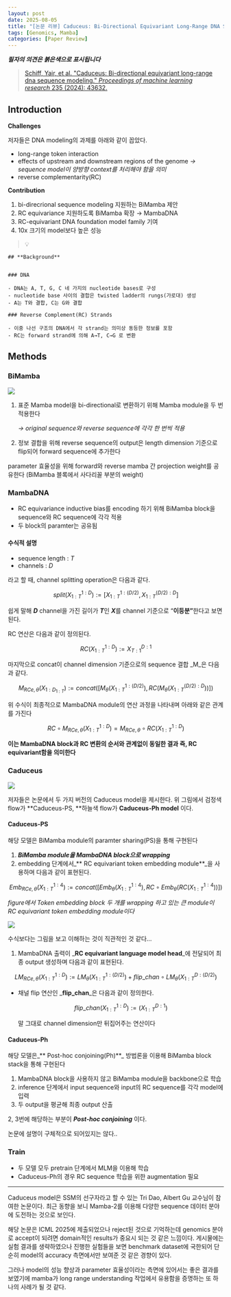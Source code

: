 ```yaml
---
layout: post
date: 2025-08-05
title: "[논문 리뷰] Caduceus: Bi-Directional Equivariant Long-Range DNA Sequence Modeling"
tags: [Genomics, Mamba]
categories: [Paper Review]
---
```


<span class="notion-red">_**필자의 의견은 붉은색으로 표시됩니다**_</span>


> [Schiff, Yair, et al. "Caduceus: Bi-directional equivariant long-range dna sequence modeling." ](https://pmc.ncbi.nlm.nih.gov/articles/PMC12189541/)[_Proceedings of machine learning research_](https://pmc.ncbi.nlm.nih.gov/articles/PMC12189541/)[ 235 (2024): 43632.](https://pmc.ncbi.nlm.nih.gov/articles/PMC12189541/)



## Introduction


**Challenges**


저자들은 DNA modeling의 과제를 아래와 같이 꼽았다.

- long-range token interaction
- effects of upstream and downstream regions of the genome 
_→ sequence model이 양방향 context를 처리해야 함을 의미_
- reverse complementarity(RC)

**Contribution**

1. bi-direcrional sequence modeling 지원하는 BiMamba 제안
1. RC equivariance 지원하도록 BiMamba 확장 → MambaDNA
1. RC-equivariant DNA foundation model family 기여
1. 10x 크기의 model보다 높은 성능

> 💡 


	## **Background**


	### DNA

	- DNA는 A, T, G, C 네 가지의 nucleotide bases로 구성
	- nucleotide base 사이의 결합은 twisted ladder의 rungs(가로대) 생성
	- A는 T와 결합, C는 G와 결합

	### Reverse Complement(RC) Strands

	- 이중 나선 구조의 DNA에서 각 strand는 의미상 동등한 정보를 포함
	- RC는 forward strand에 의해 A→T, C→G 로 변환


## Methods



### BiMamba


![](https://prod-files-secure.s3.us-west-2.amazonaws.com/542b861c-36a8-4051-84e5-8804b6728dba/2c247d59-7815-4980-99f0-8f0d21f445a7/image.png?X-Amz-Algorithm=AWS4-HMAC-SHA256&X-Amz-Content-Sha256=UNSIGNED-PAYLOAD&X-Amz-Credential=ASIAZI2LB466273OINHO%2F20250829%2Fus-west-2%2Fs3%2Faws4_request&X-Amz-Date=20250829T003822Z&X-Amz-Expires=3600&X-Amz-Security-Token=IQoJb3JpZ2luX2VjEFgaCXVzLXdlc3QtMiJGMEQCIBax9y6FcEW9zHSN%2Fo2A1GJ0sGoWazdIvO7ZHhDeWakzAiB8YI60tKCHYR5LrfYJQEkbfNLNu%2BnWb%2FUZ%2BbwM9EtfViqIBAix%2F%2F%2F%2F%2F%2F%2F%2F%2F%2F8BEAAaDDYzNzQyMzE4MzgwNSIMabfXSjT%2BD2%2FnGcg7KtwDv8LGX2se2ngfFOy5YmJwux8exYtVIiKrfKwwFjbbPIvK7eKQfdcTtx6jhESFPJdh%2BrBHCf%2B79UQmm2m2qrAbcUsalQahXoGHUXoimCfg6m6XqWArPpKSR9slpvvAHBi6dEQ97Xp4%2Fi%2BAnhpkzzP0RhFCVriLHXoq2GhoatSHxwtk4Rfph7XWD3%2B7r4P3T7M4dJsheV2EOparmtMJb%2FiwUgdqtK7Q3so8iMf2179XRUOJIWubHR42fIVBfCA0MSr4Kp%2FJkvi6R5Ckwp9esoEcQ84q%2BBGSXW%2FyqRjiF6Whj6Vw4nPWJOYhx36l2YjLoT6kkzxqYP2h%2F5LX0Uj0V%2BP9x%2F7ggl78hQUV3ing6phKENcVF2r5sqfqVfIYmeQTjimgfdYs6z1AID9V5jJD%2FJcY089a2l9ZFVxfDruL%2FxlTwaaKpE5FjPMYxKhNcQgAGmU8M7EKHFwMqjRSlWA5zn0SAcUa9LE%2B%2FwY20KD89K3DJeeSRwf805FodDvICVSuYtS1Nfq6V3%2BkYz9zW4ztF1sGUFxIJ3hJvlCKqiG0XFMPkxsCA5vdzepqfd%2BVoofLxQp7AHR%2FlEmNj2%2FUt0tFVyrVrUMBfWQUg7IZdXFEzM0TkK%2FVMkkrFI%2BUcxoUSeQwgsrDxQY6pgHGC%2BBeIaMGqnX3kA%2B6kfi3I3y%2BaVqPv3hWImVeIQ3RnAKFkvtuIfN4pq0VY5%2ByKhXFEMezDmOah%2Fqhn4gRPuorwqf%2BL%2BkIFMHJmUAcP%2BePFsDhgNhAamaMBisNWOJnQf0Ghp2XGCxx4jO8J6ByAdlZzaWs89qyHA7McAKpBZRMKrqKSKg%2Bdi5oBV6GGtX4X%2BIdDSSaepOYuqVvgPne5vr0%2BAzwtkiv&X-Amz-Signature=25714b636430fcec8f024dd1a2dd50ac3f00ae7a0572dc3e79a07fe42517e5d1&X-Amz-SignedHeaders=host&x-amz-checksum-mode=ENABLED&x-id=GetObject)

1. 표준 Mamba model을 bi-directional로 변환하기 위해 Mamba module을 두 번 적용한다

	_→ original sequence와 reverse sequence에 각각 한 번씩 적용_

1. 정보 결합을 위해 reverse sequence의 output은 length dimension 기준으로 flip되어 forward sequence에 추가한다

parameter 효율성을 위해 forward와 reverse mamba 간 projection weight를 공유한다 (BiMamba 블록에서 사다리꼴 부분의 weight)



### MambaDNA

- RC equivariance inductive bias를 encoding 하기 위해 BiMamba block을 sequence와 RC sequence에 각각 적용
- 두 block의 paramter는 공유됨


#### 수식적 설명

- sequence length : _T_
- channels : _D_

라고 할 때,  channel splitting operation은 다음과 같다.


$$
split(X^{1:D}_{1:T}):=[X^{1:(D/2)}_{1:T},X^{(D/2):D}_{1:T}]
$$


<span class="notion-red">쉽게 말해 </span><span class="notion-red">_**D**_</span><span class="notion-red"> channel을 가진 길이가 </span><span class="notion-red">_**T**_</span><span class="notion-red">인 </span><span class="notion-red">_**X**_</span><span class="notion-red">를 channel 기준으로 “</span><span class="notion-red">**이등분”**</span><span class="notion-red">한다고 보면 된다.</span>


RC 연산은 다음과 같이 정의된다.


$$
RC(X^{1:D}_{1:T}):=X^{D:1}_{T:1}
$$


마지막으로 concat이 channel dimension 기준으로의 sequence 결합 _M_은 다음과 같다.


$$
M_{RCe,\theta}(X_{1:D_{1:T}}):=concat([M_{\theta}(X^{1:(D/2)}_{1:T}),RC(M_{\theta}(X^{(D/2):D}_{1:T}))])
$$


위 수식이 최종적으로 MambaDNA module의 연산 과정을 나타내며 아래와 같은 관계를 가진다


$$
RC\circ M_{RCe,\theta}(X^{1:D}_{1:T}) = M_{RCe,\theta} \circ RC(X^{1:D}_{1:T})
$$


**이는 MambaDNA block과 RC 변환의 순서와 관계없이 동일한 결과 즉, RC equivariant함을 의미한다**



### Caduceus


![](https://prod-files-secure.s3.us-west-2.amazonaws.com/542b861c-36a8-4051-84e5-8804b6728dba/f94a60d7-8145-473b-aef9-7c68d3ec604a/image.png?X-Amz-Algorithm=AWS4-HMAC-SHA256&X-Amz-Content-Sha256=UNSIGNED-PAYLOAD&X-Amz-Credential=ASIAZI2LB466273OINHO%2F20250829%2Fus-west-2%2Fs3%2Faws4_request&X-Amz-Date=20250829T003822Z&X-Amz-Expires=3600&X-Amz-Security-Token=IQoJb3JpZ2luX2VjEFgaCXVzLXdlc3QtMiJGMEQCIBax9y6FcEW9zHSN%2Fo2A1GJ0sGoWazdIvO7ZHhDeWakzAiB8YI60tKCHYR5LrfYJQEkbfNLNu%2BnWb%2FUZ%2BbwM9EtfViqIBAix%2F%2F%2F%2F%2F%2F%2F%2F%2F%2F8BEAAaDDYzNzQyMzE4MzgwNSIMabfXSjT%2BD2%2FnGcg7KtwDv8LGX2se2ngfFOy5YmJwux8exYtVIiKrfKwwFjbbPIvK7eKQfdcTtx6jhESFPJdh%2BrBHCf%2B79UQmm2m2qrAbcUsalQahXoGHUXoimCfg6m6XqWArPpKSR9slpvvAHBi6dEQ97Xp4%2Fi%2BAnhpkzzP0RhFCVriLHXoq2GhoatSHxwtk4Rfph7XWD3%2B7r4P3T7M4dJsheV2EOparmtMJb%2FiwUgdqtK7Q3so8iMf2179XRUOJIWubHR42fIVBfCA0MSr4Kp%2FJkvi6R5Ckwp9esoEcQ84q%2BBGSXW%2FyqRjiF6Whj6Vw4nPWJOYhx36l2YjLoT6kkzxqYP2h%2F5LX0Uj0V%2BP9x%2F7ggl78hQUV3ing6phKENcVF2r5sqfqVfIYmeQTjimgfdYs6z1AID9V5jJD%2FJcY089a2l9ZFVxfDruL%2FxlTwaaKpE5FjPMYxKhNcQgAGmU8M7EKHFwMqjRSlWA5zn0SAcUa9LE%2B%2FwY20KD89K3DJeeSRwf805FodDvICVSuYtS1Nfq6V3%2BkYz9zW4ztF1sGUFxIJ3hJvlCKqiG0XFMPkxsCA5vdzepqfd%2BVoofLxQp7AHR%2FlEmNj2%2FUt0tFVyrVrUMBfWQUg7IZdXFEzM0TkK%2FVMkkrFI%2BUcxoUSeQwgsrDxQY6pgHGC%2BBeIaMGqnX3kA%2B6kfi3I3y%2BaVqPv3hWImVeIQ3RnAKFkvtuIfN4pq0VY5%2ByKhXFEMezDmOah%2Fqhn4gRPuorwqf%2BL%2BkIFMHJmUAcP%2BePFsDhgNhAamaMBisNWOJnQf0Ghp2XGCxx4jO8J6ByAdlZzaWs89qyHA7McAKpBZRMKrqKSKg%2Bdi5oBV6GGtX4X%2BIdDSSaepOYuqVvgPne5vr0%2BAzwtkiv&X-Amz-Signature=afb06f2a36ea975858095a98ce3eb0b9755aafbd6d09360dc56f15ee41ac27a1&X-Amz-SignedHeaders=host&x-amz-checksum-mode=ENABLED&x-id=GetObject)


저자들은 논문에서 두 가지 버전의 Caduceus model을 제시한다. 위 그림에서 검정색 flow가 **Caduceus-PS, **하늘색 flow가 **Caduceus-Ph model** 이다.



#### Caduceus-PS


해당 모델은 BiMamba module의 paramter sharing(PS)을 통해 구현된다

1. _**BiMamba module을 MambaDNA block으로 wrapping**_
1. embedding 단계에서_** RC equivariant token embedding module**_을 사용하며 다음과 같이 표현된다.

$$
Emb_{RCe,\theta}(X^{1:4}_{1:T}):=concat([Emb_{\theta}(X^{1:4}_{1:T}),RC \circ Emb_{\theta}(RC(X^{1:4}_{1:T}))])
$$


_figure에서 Token embedding block 두 개를 wrapping 하고 있는 큰 module이 RC equivariant token embedding module이다_


![](https://prod-files-secure.s3.us-west-2.amazonaws.com/542b861c-36a8-4051-84e5-8804b6728dba/b175e4da-71eb-4e91-8c23-a06dabe673c9/image.png?X-Amz-Algorithm=AWS4-HMAC-SHA256&X-Amz-Content-Sha256=UNSIGNED-PAYLOAD&X-Amz-Credential=ASIAZI2LB466273OINHO%2F20250829%2Fus-west-2%2Fs3%2Faws4_request&X-Amz-Date=20250829T003822Z&X-Amz-Expires=3600&X-Amz-Security-Token=IQoJb3JpZ2luX2VjEFgaCXVzLXdlc3QtMiJGMEQCIBax9y6FcEW9zHSN%2Fo2A1GJ0sGoWazdIvO7ZHhDeWakzAiB8YI60tKCHYR5LrfYJQEkbfNLNu%2BnWb%2FUZ%2BbwM9EtfViqIBAix%2F%2F%2F%2F%2F%2F%2F%2F%2F%2F8BEAAaDDYzNzQyMzE4MzgwNSIMabfXSjT%2BD2%2FnGcg7KtwDv8LGX2se2ngfFOy5YmJwux8exYtVIiKrfKwwFjbbPIvK7eKQfdcTtx6jhESFPJdh%2BrBHCf%2B79UQmm2m2qrAbcUsalQahXoGHUXoimCfg6m6XqWArPpKSR9slpvvAHBi6dEQ97Xp4%2Fi%2BAnhpkzzP0RhFCVriLHXoq2GhoatSHxwtk4Rfph7XWD3%2B7r4P3T7M4dJsheV2EOparmtMJb%2FiwUgdqtK7Q3so8iMf2179XRUOJIWubHR42fIVBfCA0MSr4Kp%2FJkvi6R5Ckwp9esoEcQ84q%2BBGSXW%2FyqRjiF6Whj6Vw4nPWJOYhx36l2YjLoT6kkzxqYP2h%2F5LX0Uj0V%2BP9x%2F7ggl78hQUV3ing6phKENcVF2r5sqfqVfIYmeQTjimgfdYs6z1AID9V5jJD%2FJcY089a2l9ZFVxfDruL%2FxlTwaaKpE5FjPMYxKhNcQgAGmU8M7EKHFwMqjRSlWA5zn0SAcUa9LE%2B%2FwY20KD89K3DJeeSRwf805FodDvICVSuYtS1Nfq6V3%2BkYz9zW4ztF1sGUFxIJ3hJvlCKqiG0XFMPkxsCA5vdzepqfd%2BVoofLxQp7AHR%2FlEmNj2%2FUt0tFVyrVrUMBfWQUg7IZdXFEzM0TkK%2FVMkkrFI%2BUcxoUSeQwgsrDxQY6pgHGC%2BBeIaMGqnX3kA%2B6kfi3I3y%2BaVqPv3hWImVeIQ3RnAKFkvtuIfN4pq0VY5%2ByKhXFEMezDmOah%2Fqhn4gRPuorwqf%2BL%2BkIFMHJmUAcP%2BePFsDhgNhAamaMBisNWOJnQf0Ghp2XGCxx4jO8J6ByAdlZzaWs89qyHA7McAKpBZRMKrqKSKg%2Bdi5oBV6GGtX4X%2BIdDSSaepOYuqVvgPne5vr0%2BAzwtkiv&X-Amz-Signature=e697ec1231c57514576f53d67e779d9d6caa2ebebbe8f602c85c37386fe8a03f&X-Amz-SignedHeaders=host&x-amz-checksum-mode=ENABLED&x-id=GetObject)


<span class="notion-red">수식보다는 그림을 보고 이해하는 것이 직관적인 것 같다…</span>

1. MambaDNA 출력이 _**RC equivariant language model head**_에 전달되어 최종 output 생성하며 다음과 같이 표현된다.

$$
LM_{RCe,\theta}(X^{1:D}_{1:T}):= LM_{\theta}(X^{1:(D/2)}_{1:T})+flip\_chan\circ LM_{\theta}(X^{D:(D/2)}_{1:T})
$$

- 채널 flip 연산인 _**flip\_chan**_은 다음과 같이 정의한다.

	$$
	flip\_chan(X^{1:D}_{1:T}):=(X^{D:1}_{1:T})
	$$


	말 그대로 channel dimension만 뒤집어주는 연산이다



#### Caduceus-Ph


해당 모델은_** Post-hoc conjoining(Ph)**_ 방법론을 이용해 BiMamba block stack을 통해 구현된다

1. MambaDNA block을 사용하지 않고 BiMamba module을 backbone으로 학습
1. inference 단계에서 input sequence와 input의 RC sequence를 각각 model에 입력
1. 두 output을 평균해 최종 output 산출

2, 3번에 해당하는 부분이 _**Post-hoc conjoining**_ 이다.


<span class="notion-red">논문에 설명이 구체적으로 되어있지는 않다..</span>



### Train

- 두 모델 모두 pretrain 단계에서 MLM을 이용해 학습
- Caduceus-Ph의 경우 RC sequence 학습을 위한 augmentation 필요

---


<span class="notion-red">Caduceus model은 SSM의 선구자라고 할 수 있는 Tri Dao, Albert Gu 교수님이 참여한 논문이다. 최근 동향을 보니 Mamba-2를 이용해 다양한 sequence 데이터 분야에 도전하는 것으로 보인다.</span>


<span class="notion-red">해당 논문은 ICML 2025에 제출되었으나 reject된 것으로 기억하는데 genomics 분야로 accept이 되려면 domain적인 results가 중요시 되는 것 같은 느낌이다. 게시물에는 실험 결과를 생략하였으나 진행한 실험들을 보면 benchmark dataset에 국한되어 단순히 model의 accuracy 측면에서만 보여준 것 같은 경향이 있다.</span>


<span class="notion-red">그러나 model의 성능 향상과 parameter 효율성이라는 측면에 있어서는 좋은 결과를 보였기에 mamba가 long range understanding 작업에서 유용함을 증명하는 또 하나의 사례가 될 것 같다.</span>

